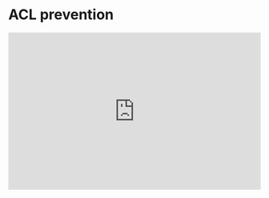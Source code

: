 # ACL prevention 

<p><iframe width="100%" height="315" src="https://www.youtube.com/embed/clnwBkA20ZI" frameborder="0" allow="accelerometer; autoplay; encrypted-media; gyroscope; picture-in-picture" allowfullscreen></iframe></p>


